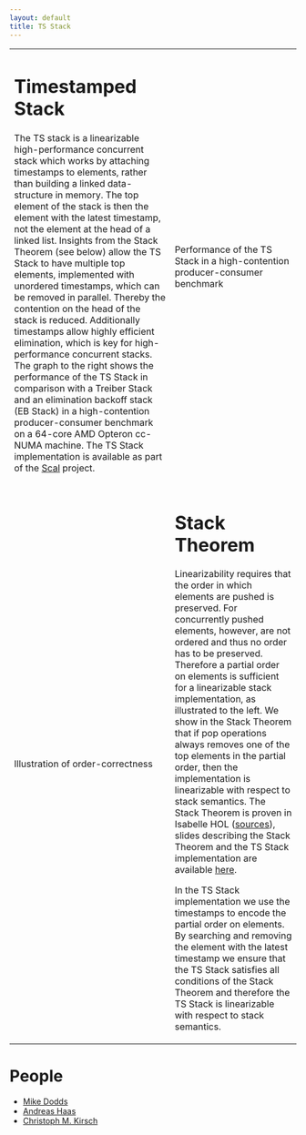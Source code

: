 ```yaml
---
layout: default
title: TS Stack
---
```



<table>
<tr>
<td valign="top" width="480">

<h1>Timestamped Stack</h1>

<p align="justify"> 

The TS stack is a linearizable high-performance concurrent stack which
works by attaching timestamps to elements, rather than building a linked
data-structure in memory. The top element of the stack is then the element
with the latest timestamp, not the element at the head of a linked list.
Insights from the Stack Theorem (see below) allow the TS Stack to have
multiple top elements, implemented with unordered timestamps, which can be
removed in parallel. Thereby the contention on the head of the stack is
reduced.  Additionally timestamps allow highly efficient elimination, which
is key for high-performance concurrent stacks. The graph to the right shows
the performance of the TS Stack in comparison with a Treiber Stack and an
elimination backoff stack (EB Stack) in a high-contention producer-consumer
benchmark on a 64-core AMD Opteron cc-NUMA machine. The TS Stack
implementation is available as part of the <a href="../">Scal</a> project.

</p>

</td>
<td>
<object type="image/svg+xml" data="prodcon.svg">
  Performance of the TS Stack in a high-contention producer-consumer benchmark
</object>
</td>
</tr>
<tr/>
<tr>
<td>

<object type="image/svg+xml" data="order_correct.svg">
Illustration of order-correctness
</object>

</td>
<td width="480">

<h1>Stack Theorem</h1>

<p align="justify">

Linearizability requires that the order in which elements are pushed is
preserved. For concurrently pushed elements, however, are not ordered and
thus no order has to be preserved. Therefore a partial order on elements is
sufficient for a linearizable stack implementation, as illustrated to the
left. We show in the Stack Theorem that if pop operations always removes
one of the top elements in the partial order, then the implementation is
linearizable with respect to stack semantics. The Stack Theorem is proven
in Isabelle HOL (<a href="stackthm.tgz">sources</a>), slides describing the
Stack Theorem and the TS Stack implementation are available <a
href="http://www.cs.uni-salzburg.at/~ahaas/slides/frida14.svg">here</a>.

</p>

<p align="justify">

In the TS Stack implementation we use the timestamps to encode the partial
order on elements. By searching and removing the element with the latest
timestamp we ensure that the TS Stack satisfies all conditions of the Stack
Theorem and therefore the TS Stack is linearizable with respect to stack
semantics.

</p>
</td>
</tr>
</table>

<h1>People</h1>
<ul>
  <li><a href="http://www-users.cs.york.ac.uk/~miked/">Mike Dodds</a></li>
  <li><a href="http://cs.uni-salzburg.at/~ahaas/">Andreas Haas</a></li>
  <li><a href="http://cs.uni-salzburg.at/~ck/">Christoph M. Kirsch</a></li>
</ul>

